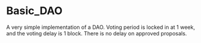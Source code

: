 # Basic_DAO
 A very simple implementation of a DAO. Voting period is locked in at 1 week, and the voting delay is 1 block. There is no delay on approved proposals.

